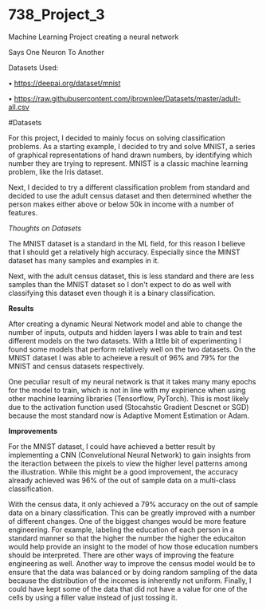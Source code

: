 # 738_Project_3
Machine Learning Project creating a neural network

Says One Neuron To Another

Datasets Used:

• https://deepai.org/dataset/mnist

• https://raw.githubusercontent.com/jbrownlee/Datasets/master/adult-all.csv

#Datasets

For this project, I decided to mainly focus on solving classification problems. As a starting example, I decided to try and solve MNIST, a 
series of graphical representations of hand drawn numbers, by identifying which number they are trying to represent. MNIST is a classic 
machine learning problem, like the Iris dataset.

Next, I decided to try a different classification problem from standard and decided to use the adult census dataset and then determined
whether the person makes either above or below 50k in income with a number of features. 

_Thoughts on Datasets_

The MNIST dataset is a standard in the ML field, for this reason I believe that I should get a relatively high accuracy. Especially since
the MINST dataset has many samples and examples in it.

Next, with the adult census dataset, this is less standard and there are less samples than the MNIST dataset so I don't expect to do as 
well with classifying this dataset even though it is a binary classification.

**Results**

After creating a dynamic Neural Network model and able to change the number of inputs, outputs and hidden layers I was able to train and 
test different models on the two datasets. With a little bit of experimenting I found some models that perform relatively well on the 
two datasets. On the MNIST dataset I was able to acheieve a result of 96% and 79% for the MNIST and census datasets respectively.

One peculiar result of my neural network is that it takes many many epochs for the model to train, which is not in line with my expirience
when using other machine learning libraries (Tensorflow, PyTorch). This is most likely due to the activation function used (Stocahstic
Gradient Descnet or SGD) because the most standard now is Adaptive Moment Estimation or Adam. 

**Improvements**

For the MNIST dataset, I could have achieved a better result by implementing a CNN (Convelutional Neural Network) to gain insights from 
the iteraction between the pixels to view the higher level patterns among the illustration. While this might be a good improvement, 
the accuracy already achieved was 96% of the out of sample data on a multi-class classification. 

With the census data, it only achieved a 79% accuracy on the out of sample data on a binary classification. This can be greatly improved 
with a number of different changes. One of the biggest changes would be more feature engineering. For example, labeling the education of
each person in a standard manner so that the higher the number the higher the educaiton would help provide an insight to the model of how
those education numbers should be interpreted. There are other ways of improving the feature engineering as well. Another way to improve 
the census model would be to ensure that the data was balanced or by doing random sampling of the data because the distribution of the 
incomes is inherently not uniform. Finally, I could have kept some of the data that did not have a value for one of the cells by using a
filler value instead of just tossing it.
